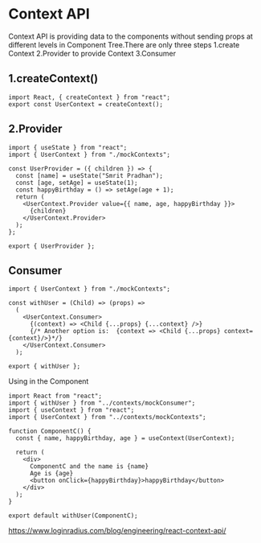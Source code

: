# Context API

Context API is providing data to the components without sending props at different levels in Component Tree.There are only three steps
1.create Context
2.Provider to provide Context
3.Consumer

## 1.createContext()

```
import React, { createContext } from "react";
export const UserContext = createContext();
```

## 2.Provider

```
import { useState } from "react";
import { UserContext } from "./mockContexts";

const UserProvider = ({ children }) => {
  const [name] = useState("Smrit Pradhan");
  const [age, setAge] = useState(1);
  const happyBirthday = () => setAge(age + 1);
  return (
    <UserContext.Provider value={{ name, age, happyBirthday }}>
      {children}
    </UserContext.Provider>
  );
};

export { UserProvider };
```

## Consumer

```
import { UserContext } from "./mockContexts";

const withUser = (Child) => (props) =>
  (
    <UserContext.Consumer>
      {(context) => <Child {...props} {...context} />}
      {/* Another option is:  {context => <Child {...props} context={context}/>}*/}
    </UserContext.Consumer>
  );

export { withUser };
```

Using in the Component

```
import React from "react";
import { withUser } from "../contexts/mockConsumer";
import { useContext } from "react";
import { UserContext } from "../contexts/mockContexts";

function ComponentC() {
  const { name, happyBirthday, age } = useContext(UserContext);

  return (
    <div>
      ComponentC and the name is {name}
      Age is {age}
      <button onClick={happyBirthday}>happyBirthday</button>
    </div>
  );
}

export default withUser(ComponentC);
```

https://www.loginradius.com/blog/engineering/react-context-api/
